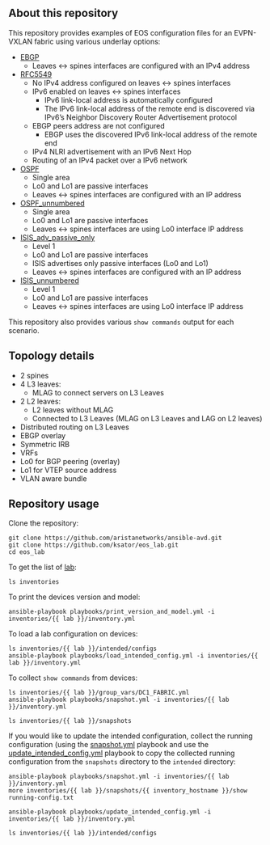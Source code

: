 ## About this repository

This repository provides examples of EOS configuration files for an EVPN-VXLAN fabric using various underlay options:
- [EBGP](inventories/ebgp)
  - Leaves <-> spines interfaces are configured with an IPv4 address
- [RFC5549](inventories/rfc5549)
  - No IPv4 address configured on leaves <-> spines interfaces
  - IPv6 enabled on leaves <-> spines interfaces
    - IPv6 link-local address is automatically configured
    - The IPv6 link-local address of the remote end is discovered via IPv6’s Neighbor Discovery Router Advertisement protocol
  - EBGP peers address are not configured
    - EBGP uses the discovered IPv6 link-local address of the remote end
  - IPv4 NLRI advertisement with an IPv6 Next Hop
  - Routing of an IPv4 packet over a IPv6 network
- [OSPF](inventories/ospf)
  - Single area
  - Lo0 and Lo1 are passive interfaces
  - Leaves <-> spines interfaces are configured with an IP address
- [OSPF_unnumbered](inventories/ospf_unnumbered)
  - Single area
  - Lo0 and Lo1 are passive interfaces
  - Leaves <-> spines interfaces are using Lo0 interface IP address
- [ISIS_adv_passive_only](inventories/ISIS_adv_passive_only)
  - Level 1
  - Lo0 and Lo1 are passive interfaces
  - ISIS advertises only passive interfaces (Lo0 and Lo1)
  - Leaves <-> spines interfaces are configured with an IP address
- [ISIS_unnumbered](inventories/ISIS_unnumbered)
  - Level 1
  - Lo0 and Lo1 are passive interfaces
  - Leaves <-> spines interfaces are using Lo0 interface IP address

This repository also provides various `show commands` output for each scenario.

## Topology details

- 2 spines
- 4 L3 leaves:
  - MLAG to connect servers on L3 Leaves
- 2 L2 leaves:
  - L2 leaves without MLAG
  - Connected to L3 Leaves (MLAG on L3 Leaves and LAG on L2 leaves)
- Distributed routing on L3 Leaves
- EBGP overlay
- Symmetric IRB
- VRFs
- Lo0 for BGP peering (overlay)
- Lo1 for VTEP source address
- VLAN aware bundle

## Repository usage

Clone the repository:
```
git clone https://github.com/aristanetworks/ansible-avd.git
git clone https://github.com/ksator/eos_lab.git
cd eos_lab
```

To get the list of [lab](inventories):
```
ls inventories
```

To print the devices version and model:
```
ansible-playbook playbooks/print_version_and_model.yml -i inventories/{{ lab }}/inventory.yml
```

To load a lab configuration on devices:
```
ls inventories/{{ lab }}/intended/configs
ansible-playbook playbooks/load_intended_config.yml -i inventories/{{ lab }}/inventory.yml
```

To collect `show commands` from devices:
```
ls inventories/{{ lab }}/group_vars/DC1_FABRIC.yml
ansible-playbook playbooks/snapshot.yml -i inventories/{{ lab }}/inventory.yml
```
```
ls inventories/{{ lab }}/snapshots
```

If you would like to update the intended configuration, collect the running configuration (using the [snapshot.yml](playbooks/snapshot.yml) playbook and use the [update_intended_config.yml](playbooks/update_intended_config.yml) playbook to copy the collected running configuration from the `snapshots` directory to the `intended` directory:
```
ansible-playbook playbooks/snapshot.yml -i inventories/{{ lab }}/inventory.yml
more inventories/{{ lab }}/snapshots/{{ inventory_hostname }}/show running-config.txt
```
```
ansible-playbook playbooks/update_intended_config.yml -i inventories/{{ lab }}/inventory.yml
```
```
ls inventories/{{ lab }}/intended/configs
```
